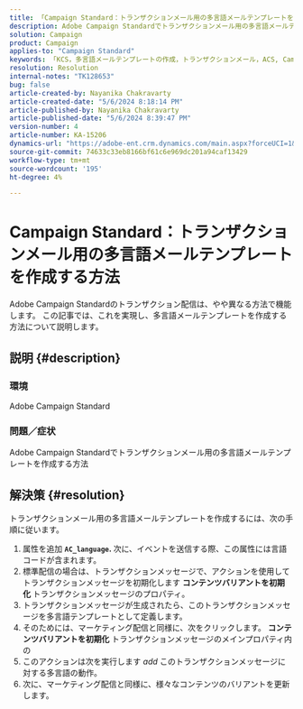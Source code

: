 ```yaml
---
title: 「Campaign Standard：トランザクションメール用の多言語メールテンプレートを作成するにはどうすればよいですか？」
description: Adobe Campaign Standardでトランザクションメール用の多言語メールテンプレートを作成する方法を説明します。
solution: Campaign
product: Campaign
applies-to: "Campaign Standard"
keywords: 「KCS，多言語メールテンプレートの作成，トランザクションメール，ACS, Campaign Standard」
resolution: Resolution
internal-notes: "TK128653"
bug: false
article-created-by: Nayanika Chakravarty
article-created-date: "5/6/2024 8:18:14 PM"
article-published-by: Nayanika Chakravarty
article-published-date: "5/6/2024 8:39:47 PM"
version-number: 4
article-number: KA-15206
dynamics-url: "https://adobe-ent.crm.dynamics.com/main.aspx?forceUCI=1&pagetype=entityrecord&etn=knowledgearticle&id=0eca0ebf-e50b-ef11-9f8a-6045bd0065b6"
source-git-commit: 74633c33eb8166bf61c6e969dc201a94caf13429
workflow-type: tm+mt
source-wordcount: '195'
ht-degree: 4%

---
```


# Campaign Standard：トランザクションメール用の多言語メールテンプレートを作成する方法


Adobe Campaign Standardのトランザクション配信は、やや異なる方法で機能します。 この記事では、これを実現し、多言語メールテンプレートを作成する方法について説明します。

## 説明 {#description}


### <b>環境</b>

Adobe Campaign Standard

### <b>問題／症状</b>

Adobe Campaign Standardでトランザクションメール用の多言語メールテンプレートを作成する方法


## 解決策 {#resolution}




トランザクションメール用の多言語メールテンプレートを作成するには、次の手順に従います。



1. 属性を追加 <b>`AC_language`. </b>次に、イベントを送信する際、この属性には言語コードが含まれます。
2. 標準配信の場合は、トランザクションメッセージで、アクションを使用してトランザクションメッセージを初期化します <b>コンテンツバリアントを初期化 </b>トランザクションメッセージのプロパティ。
3. トランザクションメッセージが生成されたら、このトランザクションメッセージを多言語テンプレートとして定義します。
4. そのためには、マーケティング配信と同様に、次をクリックします。 <b>コンテンツバリアントを初期化</b> トランザクションメッセージのメインプロパティ内の
5. このアクションは次を実行します *add* このトランザクションメッセージに対する多言語の動作。
6. 次に、マーケティング配信と同様に、様々なコンテンツのバリアントを更新します。

